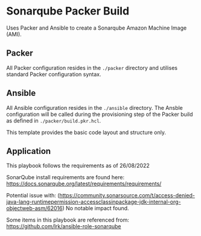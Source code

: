 # Sonarqube Packer Build

Uses Packer and Ansible to create a Sonarqube Amazon Machine Image (AMI).


## Packer

All Packer configuration resides in the `./packer` directory and utilises standard Packer configuration syntax.


## Ansible

All Ansible configuration resides in the `./ansible` directory. The Ansble configuration will be called during the provisioning step of the Packer build as defined in `./packer/build.pkr.hcl`.

This template provides the basic code layout and structure only.

## Application

This playbook follows the requirements as of 26/08/2022

SonarQube install requirements are found here:
https://docs.sonarqube.org/latest/requirements/requirements/

Potential issue with: (https://community.sonarsource.com/t/access-denied-java-lang-runtimepermission-accessclassinpackage-jdk-internal-org-objectweb-asm/62016)
No notable impact found.

Some items in this playbook are referenced from:
https://github.com/lrk/ansible-role-sonarqube
